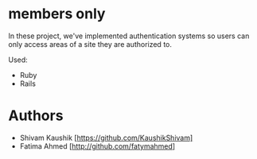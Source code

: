 # members only
In these project, we've implemented authentication systems so users can only access areas of a site they are authorized to.

Used:
- Ruby
- Rails

# Authors
- Shivam Kaushik  [https://github.com/KaushikShivam]
- Fatima Ahmed [http://github.com/fatymahmed]
